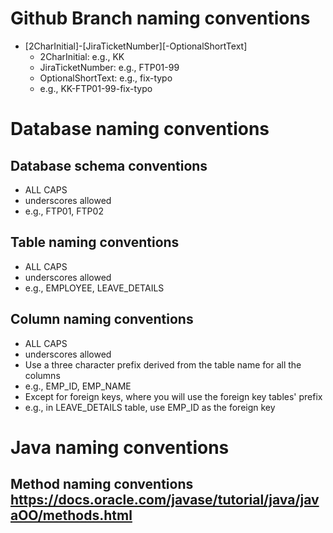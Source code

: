 # Github Branch naming conventions

  * [2CharInitial]-[JiraTicketNumber][-OptionalShortText]
     * 2CharInitial: e.g., KK
     * JiraTicketNumber: e.g., FTP01-99
     * OptionalShortText: e.g., fix-typo
     * e.g., KK-FTP01-99-fix-typo
  
# Database naming conventions

## Database schema conventions
  * ALL CAPS
  * underscores allowed
  * e.g., FTP01, FTP02
  
## Table naming conventions
  * ALL CAPS
  * underscores allowed
  * e.g., EMPLOYEE, LEAVE_DETAILS
  
## Column naming conventions
  * ALL CAPS
  * underscores allowed
  * Use a three character prefix derived from the table name for all the columns
  * e.g., EMP_ID, EMP_NAME
  * Except for foreign keys, where you will use the foreign key tables' prefix
  * e.g., in LEAVE_DETAILS table, use EMP_ID as the foreign key

# Java naming conventions

## Method naming conventions https://docs.oracle.com/javase/tutorial/java/javaOO/methods.html
